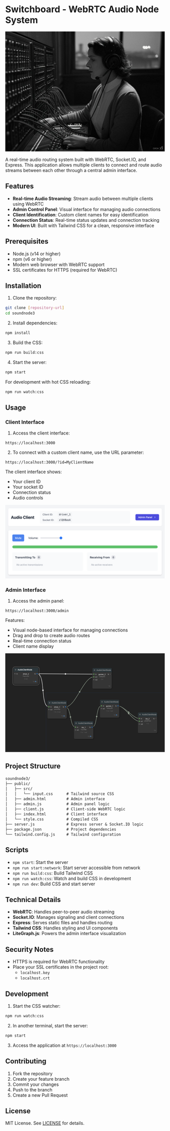 # Switchboard - WebRTC Audio Node System
![Switchboard Screenshot](images/switchboard.jpg)

A real-time audio routing system built with WebRTC, Socket.IO, and Express. This application allows multiple clients to connect and route audio streams between each other through a central admin interface.

## Features

- **Real-time Audio Streaming**: Stream audio between multiple clients using WebRTC
- **Admin Control Panel**: Visual interface for managing audio connections
- **Client Identification**: Custom client names for easy identification
- **Connection Status**: Real-time status updates and connection tracking
- **Modern UI**: Built with Tailwind CSS for a clean, responsive interface

## Prerequisites

- Node.js (v14 or higher)
- npm (v6 or higher)
- Modern web browser with WebRTC support
- SSL certificates for HTTPS (required for WebRTC)

## Installation

1. Clone the repository:
```bash
git clone [repository-url]
cd soundnode3
```

2. Install dependencies:
```bash
npm install
```

3. Build the CSS:
```bash
npm run build:css
```

4. Start the server:
```bash
npm start
```

For development with hot CSS reloading:
```bash
npm run watch:css
```

## Usage

### Client Interface

1. Access the client interface:
```
https://localhost:3000
```

2. To connect with a custom client name, use the URL parameter:
```
https://localhost:3000/?id=MyClientName
```

The client interface shows:
- Your client ID
- Your socket ID
- Connection status
- Audio controls

![Client Interface Screenshot](images/audio_client.png)
### Admin Interface

1. Access the admin panel:
```
https://localhost:3000/admin
```

Features:
- Visual node-based interface for managing connections
- Drag and drop to create audio routes
- Real-time connection status
- Client name display

![Admin Interface Screenshot](images/admin_panel.png)

## Project Structure

```
soundnode3/
├── public/
│   ├── src/
│   │   └── input.css      # Tailwind source CSS
│   ├── admin.html         # Admin interface
│   ├── admin.js           # Admin panel logic
│   ├── client.js          # Client-side WebRTC logic
│   ├── index.html         # Client interface
│   └── style.css          # Compiled CSS
├── server.js              # Express server & Socket.IO logic
├── package.json           # Project dependencies
└── tailwind.config.js     # Tailwind configuration
```

## Scripts

- `npm start`: Start the server
- `npm run start:network`: Start server accessible from network
- `npm run build:css`: Build Tailwind CSS
- `npm run watch:css`: Watch and build CSS in development
- `npm run dev`: Build CSS and start server

## Technical Details

- **WebRTC**: Handles peer-to-peer audio streaming
- **Socket.IO**: Manages signaling and client connections
- **Express**: Serves static files and handles routing
- **Tailwind CSS**: Handles styling and UI components
- **LiteGraph.js**: Powers the admin interface visualization

## Security Notes

- HTTPS is required for WebRTC functionality
- Place your SSL certificates in the project root:
  - `localhost.key`
  - `localhost.crt`

## Development

1. Start the CSS watcher:
```bash
npm run watch:css
```

2. In another terminal, start the server:
```bash
npm start
```

3. Access the application at `https://localhost:3000`

## Contributing

1. Fork the repository
2. Create your feature branch
3. Commit your changes
4. Push to the branch
5. Create a new Pull Request

## License

MIT License. See [LICENSE](LICENSE) for details.
